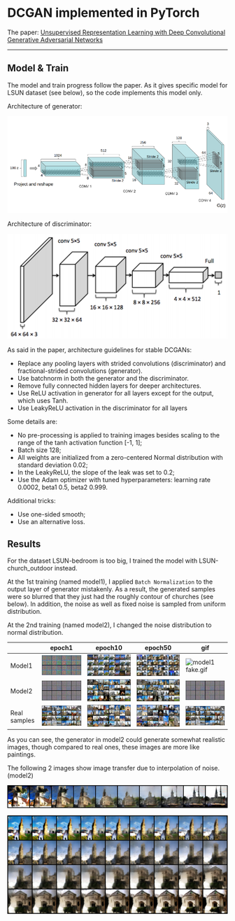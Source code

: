 # DCGAN implemented in PyTorch

The paper: [Unsupervised Representation Learning with Deep Convolutional Generative Adversarial Networks](https://arxiv.org/abs/1511.06434)

---

## Model & Train

The model and train progress follow the paper. As it gives specific model for LSUN dataset (see below), so the code implements this model only.

Architecture of generator:

![Architecture of Generator](architecture_G.png)

Architecture of discriminator:

![Architecture of Discriminator](architecture_D.png)

As said in the paper, architecture guidelines for stable DCGANs:

* Replace any pooling layers with strided convolutions (discriminator) and fractional-strided convolutions (generator).
*  Use batchnorm in both the generator and the discriminator.
* Remove fully connected hidden layers for deeper architectures.
* Use ReLU activation in generator for all layers except for the output, which uses Tanh.
* Use LeakyReLU activation in the discriminator for all layers

Some details are:

* No pre-processing is applied to training images besides scaling to the range of the tanh activation function \[-1, 1\];
* Batch size 128;
* All weights are initialized from a zero-centered Normal distribution with standard deviation 0.02;
* In the LeakyReLU, the slope of the leak was set to 0.2;
* Use the Adam optimizer with tuned hyperparameters: learning rate 0.0002, beta1 0.5, beta2 0.999.

Additional tricks:

* Use one-sided smooth;
* Use an alternative loss.

## Results

For the dataset LSUN-bedroom is too big, I trained the model with LSUN-church_outdoor instead.

At the 1st training (named model1), I applied `Batch Normalization` to the output layer of generator mistakenly. As a result, the generated samples were so blurred that they just had the roughly contour of churches (see below). In addition, the noise as well as fixed noise is sampled from uniform distribution.

At the 2nd training (named model2), I changed the noise distribution to normal distribution.

|  | epoch1 | epoch10 | epoch50 | gif |
| --- | --- | --- | --- | --- |
| Model1 | ![model1_epoch_0_iteration_0](samples/fake/0_0.png) | ![model1_epoch_10_iteration_0](samples/fake/10_0.png) | ![model1 epoch_30_iteration_0](samples/fake/30_0.png) | ![model1 fake.gif](samples/fake/fake.gif) |
| Model2 | ![model2_epoch_0_iteration_0](samplesn/fake/0_0.png) | ![model2_epoch_10_iteration_0](samplesn/fake/10_0.png) | ![model2 epoch_30_iteration_0](samplesn/fake/30_0.png) | ![model2 fake.gif](samplesn/fake/fake.gif) |
| Real samples| ![real samples 1](samplesn/real/0_0.png) | ![real samples 2](samplesn/real/10_0.png) | ![real samples 3](samplesn/real/30_0.png) | ![real samples gif](samplesn/real/real.gif) |

As you can see, the generator in model2 could generate somewhat realistic images, though compared to real ones, these images are more like paintings.

The following 2 images show image transfer due to interpolation of noise. (model2)

![interpolation](interpolation.png)

![interpolation36](interpolation36.png)

